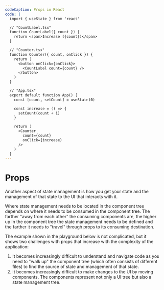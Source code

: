 ```yaml
---
codeCaption: Props in React
code: |
  import { useState } from 'react'

  // "CountLabel.tsx"
  function CountLabel({ count }) {
    return <span>Increase ({count})</span>
  }

  // "Counter.tsx"
  function Counter({ count, onClick }) {
    return (
      <button onClick={onClick}>
        <CountLabel count={count} />
      </button>
    )
  }

  // "App.tsx"
  export default function App() {
    const [count, setCount] = useState(0)

    const increase = () => {
      setCount(count + 1)
    }

    return (
      <Counter
        count={count}
        onClick={increase}
      />
    )
  }
---
```


# Props

Another aspect of state management is how you get your state and the management of that state to the UI that interacts with it.

Where state management needs to be located in the component tree depends on where it needs to be consumed in the component tree. The farther "away from each other" the consuming components are, the higher up in the component tree the state management needs to be defined and the farther it needs to "travel" through props to its consuming destination.

The example shown in the playground below is not complicated, but it shows two challenges with props that increase with the complexity of the application:

1. It becomes increasingly difficult to understand and navigate code as you need to "walk up" the component tree (which often consists of different files) to find the source of state and management of that state.
2. It becomes increasingly difficult to make changes to the UI by moving components. The components represent not only a UI tree but also a state management tree.

<ClientOnly>
  <Playground />
</ClientOnly>
